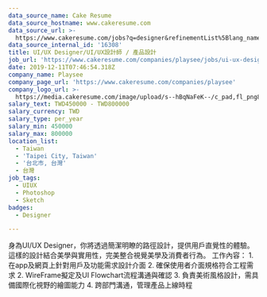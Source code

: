 ```yaml
---
data_source_name: Cake Resume
data_source_hostname: www.cakeresume.com
data_source_url: >-
  https://www.cakeresume.com/jobs?q=designer&refinementList%5Blang_name%5D%5B0%5D=English&refinementList%5Bsalary_type%5D=per_year
data_source_internal_id: '16308'
title: UI/UX Designer/UI/UX設計師 / 產品設計
job_url: 'https://www.cakeresume.com/companies/playsee/jobs/ui-ux-designer-e70ff1'
date: 2019-12-11T07:46:54.318Z
company_name: Playsee
company_page_url: 'https://www.cakeresume.com/companies/playsee'
company_logo_url: >-
  https://media.cakeresume.com/image/upload/s--hBqNaFeK--/c_pad,fl_png8,h_200,w_200/v1662550102/zu1cnzpjs3xxtuknddzi.png
salary_text: TWD450000 - TWD800000
salary_currency: TWD
salary_type: per_year
salary_min: 450000
salary_max: 800000
location_list:
  - Taiwan
  - 'Taipei City, Taiwan'
  - '台北市, 台灣'
  - 台灣
job_tags:
  - UIUX
  - Photoshop
  - Sketch
badges:
  - Designer

---
```


身為UI/UX Designer，你將透過簡潔明瞭的路徑設計，提供用戶直覺性的體驗。 這樣的設計結合美學與實用性，完美整合視覺美學及消費者行為。 工作內容： 1. 在app及網頁上針對用戶及功能需求設計介面 2. 確保使用者介面規格符合工程需求 2. WireFrame擬定及UI Flowchart流程溝通與確認 3. 負責美術風格設計，需具備國際化視野的繪圖能力 4. 跨部門溝通，管理產品上線時程